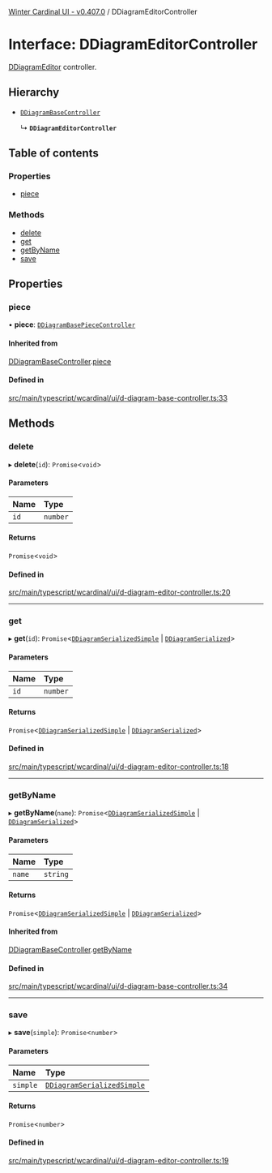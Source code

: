 [Winter Cardinal UI - v0.407.0](../index.md) / DDiagramEditorController

# Interface: DDiagramEditorController

[DDiagramEditor](../classes/DDiagramEditor.md) controller.

## Hierarchy

- [`DDiagramBaseController`](DDiagramBaseController.md)

  ↳ **`DDiagramEditorController`**

## Table of contents

### Properties

- [piece](DDiagramEditorController.md#piece)

### Methods

- [delete](DDiagramEditorController.md#delete)
- [get](DDiagramEditorController.md#get)
- [getByName](DDiagramEditorController.md#getbyname)
- [save](DDiagramEditorController.md#save)

## Properties

### piece

• **piece**: [`DDiagramBasePieceController`](DDiagramBasePieceController.md)

#### Inherited from

[DDiagramBaseController](DDiagramBaseController.md).[piece](DDiagramBaseController.md#piece)

#### Defined in

[src/main/typescript/wcardinal/ui/d-diagram-base-controller.ts:33](https://github.com/winter-cardinal/winter-cardinal-ui/blob/v0.407.0/src/main/typescript/wcardinal/ui/d-diagram-base-controller.ts#L33)

## Methods

### delete

▸ **delete**(`id`): `Promise`\<`void`\>

#### Parameters

| Name | Type |
| :------ | :------ |
| `id` | `number` |

#### Returns

`Promise`\<`void`\>

#### Defined in

[src/main/typescript/wcardinal/ui/d-diagram-editor-controller.ts:20](https://github.com/winter-cardinal/winter-cardinal-ui/blob/v0.407.0/src/main/typescript/wcardinal/ui/d-diagram-editor-controller.ts#L20)

___

### get

▸ **get**(`id`): `Promise`\<[`DDiagramSerializedSimple`](DDiagramSerializedSimple.md) \| [`DDiagramSerialized`](DDiagramSerialized.md)\>

#### Parameters

| Name | Type |
| :------ | :------ |
| `id` | `number` |

#### Returns

`Promise`\<[`DDiagramSerializedSimple`](DDiagramSerializedSimple.md) \| [`DDiagramSerialized`](DDiagramSerialized.md)\>

#### Defined in

[src/main/typescript/wcardinal/ui/d-diagram-editor-controller.ts:18](https://github.com/winter-cardinal/winter-cardinal-ui/blob/v0.407.0/src/main/typescript/wcardinal/ui/d-diagram-editor-controller.ts#L18)

___

### getByName

▸ **getByName**(`name`): `Promise`\<[`DDiagramSerializedSimple`](DDiagramSerializedSimple.md) \| [`DDiagramSerialized`](DDiagramSerialized.md)\>

#### Parameters

| Name | Type |
| :------ | :------ |
| `name` | `string` |

#### Returns

`Promise`\<[`DDiagramSerializedSimple`](DDiagramSerializedSimple.md) \| [`DDiagramSerialized`](DDiagramSerialized.md)\>

#### Inherited from

[DDiagramBaseController](DDiagramBaseController.md).[getByName](DDiagramBaseController.md#getbyname)

#### Defined in

[src/main/typescript/wcardinal/ui/d-diagram-base-controller.ts:34](https://github.com/winter-cardinal/winter-cardinal-ui/blob/v0.407.0/src/main/typescript/wcardinal/ui/d-diagram-base-controller.ts#L34)

___

### save

▸ **save**(`simple`): `Promise`\<`number`\>

#### Parameters

| Name | Type |
| :------ | :------ |
| `simple` | [`DDiagramSerializedSimple`](DDiagramSerializedSimple.md) |

#### Returns

`Promise`\<`number`\>

#### Defined in

[src/main/typescript/wcardinal/ui/d-diagram-editor-controller.ts:19](https://github.com/winter-cardinal/winter-cardinal-ui/blob/v0.407.0/src/main/typescript/wcardinal/ui/d-diagram-editor-controller.ts#L19)
